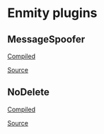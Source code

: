 # Enmity plugins

## MessageSpoofer
[Compiled](https://raw.githubusercontent.com/notmarek/enmity-plugins/master/dist/MessageSpoofer.js)


[Source](https://github.com/notmarek/enmity-plugins/tree/master/MessageSpoofer)

## NoDelete
[Compiled](https://raw.githubusercontent.com/notmarek/enmity-plugins/master/dist/NoDelete.js)


[Source](https://github.com/notmarek/enmity-plugins/tree/master/NoDelete)

